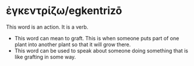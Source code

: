 # ἐγκεντρίζω/egkentrizō
This word is an action. It is a verb.

* This word can mean to graft. This is when someone puts part of one plant into another plant so that it will grow there.
* This word can be used to speak about someone doing something that is like grafting in some way.
